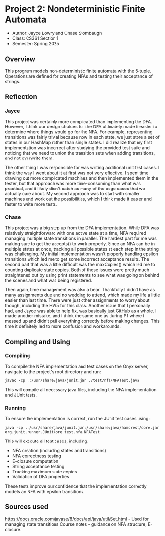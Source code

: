 # Project 2: Nondeterministic Finite Automata

* Author: Jayce Lowry and Chase Stombaugh
* Class: CS361 Section 1
* Semester: Spring 2025

## Overview

This program models non-deterministic finite automata with the 5-tuple. Operations are
defined for creating NFAs and testing their acceptance of strings.

## Reflection

### Jayce

This project was certainly more complicated than implementing the DFA. However, I think
our design choices for the DFA ultimately made it easier to determine where things would
go for the NFA. For example, representing transitions was fairly trivial because now
in each state, we just store a set of states in our HashMap rather than single states.
I did realize that my first implementation was incorrect after studying the provided
test suite and noticing that we need to union the transition sets when adding transitions,
and not overwrite them.

The other thing I was responsible for was writing additional unit test cases. I think
the way I went about it at first was not very effective. I spent time drawing out
more complicated machines and then implemented them in the tester, but that approach
was more time-consuming than what was practical, and it likely didn't catch as many of
the edge cases that we actually care about. My second approach was to start with smaller
machines and work out the possibilities, which I think made it easier and faster to write
more tests.

### Chase

This project was a big step up from the DFA implementation. While DFA was relatively 
straightforward with one active state at a time, NFA required managing multiple state 
transitions in parallel. The hardest part for me was making sure to get the accepts() 
to work properly. Since an NFA can be in multiple states at once, tracking all possible 
states at each step in the string was challenging. My initial implementation wasn’t 
properly handling epsilon transitions which led me to get some incorrect acceptance 
results. The second part that was a little difficult was the maxCopies() which led 
me to counting duplicate state copies. Both of these issues were pretty much straightened 
out by using print statements to see what was going on behind the scenes and what was 
being registered.

Then again, time management was also a bear. Thankfully I didn’t have as many assignments 
due and no wedding to attend, which made my life a little easier than last time. There 
were just other assignments to worry about though, including the HW5 for this class. Another 
issue that I personally had, and Jayce was able to help fix, was basically just GitHub as a 
whole. I made another mistake, and I think the same one as during P1 where I messed up and 
didn’t pull everything correctly before making changes. This time it definitely led to more 
confusion and workarounds.

## Compiling and Using

### Compiling
To compile the NFA implementation and test cases on the Onyx server, navigate to the 
project's root directory and run:

`javac -cp .:/usr/share/java/junit.jar ./test/nfa/NFATest.java`


This will compile all necessary java files, including the NFA implementation and 
JUnit tests.

### Running

To ensure the implementation is correct, run the JUnit test cases using:

`java -cp .:/usr/share/java/junit.jar:/usr/share/java/hamcrest/core.jar 
org.junit.runner.JUnitCore test.nfa.NFATest`


This will execute all test cases, including:
* NFA creation (including states and transitions)
* NFA correctness testing
* E-closure computation
* String acceptance testing
* Tracking maximum state copies
* Validation of DFA properties

These tests improve our confidence that the implementation correctly models 
an NFA with epsilon transitions.

## Sources used

https://docs.oracle.com/javase/8/docs/api/java/util/Set.html - Used for managing state 
transitions Course notes - guidance on NFA structure, E-closure.
